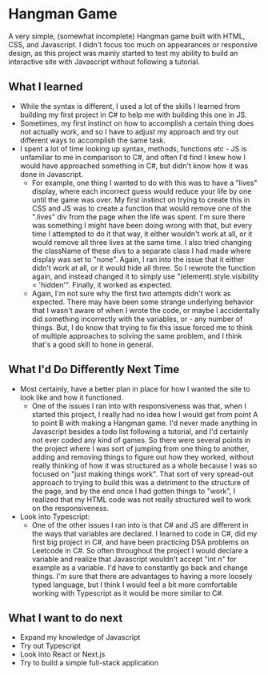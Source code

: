 # Hangman Game
A very simple, (somewhat incomplete) Hangman game built with HTML, CSS, and Javascript.
I didn't focus too much on appearances or responsive design, as this project was mainly started to test my ability to build an interactive site with Javascript without following a tutorial.

## What I learned

- While the syntax is different, I used a lot of the skills I learned from building my first project in C# to help me with building this one in JS.
- Sometimes, my first instinct on how to accomplish a certain thing does not actually work, and so I have to adjust my approach and try out different ways to accomplish the same task.
- I spent a lot of time looking up syntax, methods, functions etc - JS is unfamiliar to me in comparison to C#, and often I'd find I knew how I would have approached something in C#, but didn't know how it was done in Javascript.
  - For example, one thing I wanted to do with this was to have a "lives" display, where each incorrect guess would reduce your life by one until the game was over. My first instinct on trying to create this in CSS and JS was to create a function that would remove one of the ".lives" div from the page when the life was spent. I'm sure there was something I might have been doing wrong with that, but every time I attempted to do it that way, it either wouldn't work at all, or it would remove all three lives at the same time. I also tried changing the className of these divs to a separate class I had made where display was set to "none". Again, I ran into the issue that it either didn't work at all, or it would hide all three. So I rewrote the function again, and instead changed it to simply use "(element).style.visibility = 'hidden'". Finally, it worked as expected.
  - Again, I'm not sure why the first two attempts didn't work as expected. There may have been some strange underlying behavior that I wasn't aware of when I wrote the code, or maybe I accidentally did something incorrectly with the variables, or - any number of things. But, I do know that trying to fix this issue forced me to think of multiple approaches to solving the same problem, and I think that's a good skill to hone in general.

## What I'd Do Differently Next Time

- Most certainly, have a better plan in place for how I wanted the site to look like and how it functioned.
  - One of the issues I ran into with responsiveness was that, when I started this project, I really had no idea how I would get from point A to point B with making a Hangman game. I'd never made anything in Javascript besides a todo list following a tutorial, and I'd certainly not ever coded any kind of games. So there were several points in the project where I was sort of jumping from one thing to another, adding and removing things to figure out how they worked, without really thinking of how it was structured as a whole because I was so focused on "just making things work". That sort of very spread-out approach to trying to build this was a detriment to the structure of the page, and by the end once I had gotten things to "work", I realized that my HTML code was not really structured well to work on the responsiveness.
- Look into Typescript:
  - One of the other issues I ran into is that C# and JS are different in the ways that variables are declared. I learned to code in C#, did my first big project in C#, and have been practicing DSA problems on Leetcode in C#. So often throughout the project I would declare a variable and realize that Javascript wouldn't accept "int n" for example as a variable. I'd have to constantly go back and change things. I'm sure that there are advantages to having a more loosely typed language, but I think I would feel a bit more comfortable working with Typescript as it would be more similar to C#.

## What I want to do next

- Expand my knowledge of Javascript
- Try out Typescript
- Look into React or Next.js
- Try to build a simple full-stack application
